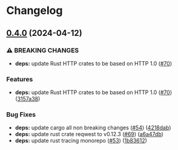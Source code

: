# Changelog

## [0.4.0](https://github.com/neoeinstein/aliri/compare/aliri_axum-v0.3.0...aliri_axum-v0.4.0) (2024-04-12)


### ⚠ BREAKING CHANGES

* **deps:** update Rust HTTP crates to be based on HTTP 1.0 ([#70](https://github.com/neoeinstein/aliri/issues/70))

### Features

* **deps:** update Rust HTTP crates to be based on HTTP 1.0 ([#70](https://github.com/neoeinstein/aliri/issues/70)) ([3157a38](https://github.com/neoeinstein/aliri/commit/3157a389362c1f882e5c0bb0070bd8d2b6ead676))


### Bug Fixes

* **deps:** update cargo all non breaking changes ([#54](https://github.com/neoeinstein/aliri/issues/54)) ([4218dab](https://github.com/neoeinstein/aliri/commit/4218dabe09f51daf699b1efbf317427ede063fe3))
* **deps:** update rust crate reqwest to v0.12.3 ([#69](https://github.com/neoeinstein/aliri/issues/69)) ([a6a47db](https://github.com/neoeinstein/aliri/commit/a6a47dbfa0cddf28153f969d0c5bd0cf7d09c316))
* **deps:** update rust tracing monorepo ([#53](https://github.com/neoeinstein/aliri/issues/53)) ([1b83612](https://github.com/neoeinstein/aliri/commit/1b83612dbcfc94afaeb6b9e52fbf26da45986822))
